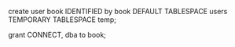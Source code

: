 create user book IDENTIFIED by book
DEFAULT TABLESPACE users
TEMPORARY TABLESPACE temp;

grant CONNECT, dba to book;